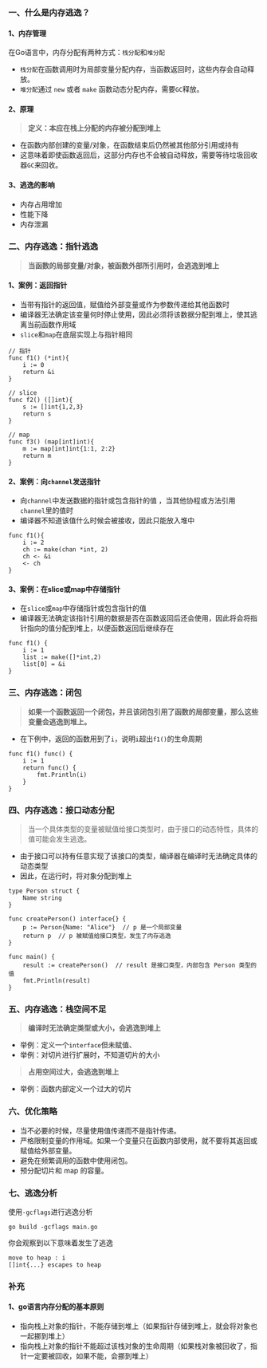 ### 一、什么是内存逃逸？

#### 1、内存管理

在Go语言中，内存分配有两种方式：`栈分配`和`堆分配`

- `栈分配`在函数调用时为局部变量分配内存，当函数返回时，这些内存会自动释放。
- `堆分配`通过 `new` 或者 `make` 函数动态分配内存，需要`GC`释放。

#### 2、原理

> **定义：本应在栈上分配的内存被分配到堆上**

- 在函数内部创建的变量/对象，在函数结束后仍然被其他部分引用或持有
- 这意味着即使函数返回后，这部分内存也不会被自动释放，需要等待垃圾回收器`GC`来回收。

#### 3、逃逸的影响

- 内存占用增加
- 性能下降
- 内存泄漏



### 二、内存逃逸：指针逃逸

> **当函数的局部变量/对象，被函数外部所引用时，会逃逸到堆上**

#### 1、案例：返回指针

- 当带有指针的返回值，赋值给外部变量或作为参数传递给其他函数时
- 编译器无法确定该变量何时停止使用，因此必须将该数据分配到堆上，使其逃离当前函数作用域
- `slice`和`map`在底层实现上与指针相同

```
// 指针
func f1() (*int){	
	i := 0
	return &i
}

// slice
func f2() ([]int){	
	s := []int{1,2,3}
	return s
}

// map
func f3() (map[int]int){	
	m := map[int]int{1:1, 2:2}
	return m
}
```

#### 2、案例：向`channel`发送指针

- 向`channel`中发送数据的指针或包含指针的值 ，当其他协程或方法引用`channel`里的值时
- 编译器不知道该值什么时候会被接收，因此只能放入堆中

```
func f1(){
	i := 2
	ch := make(chan *int, 2)
	ch <- &i
	<- ch
}
```



#### 3、案例：在slice或map中存储指针

- 在`slice`或`map`中存储指针或包含指针的值
- 编译器无法确定该指针引用的数据是否在函数返回后还会使用，因此将会将指针指向的值分配到堆上，以便函数返回后继续存在

```
func f1() {
	i := 1
	list := make([]*int,2)
	list[0] = &i
}
```



### 三、内存逃逸：闭包

> **如果一个函数返回一个闭包，并且该闭包引用了函数的局部变量，那么这些变量会逃逸到堆上。**

- 在下例中，返回的函数用到了`i`，说明`i`超出`f1()`的生命周期

```
func f1() func() {
	i := 1
	return func() {
		fmt.Println(i)
	}
}
```



### 四、内存逃逸：接口动态分配

> 当一个具体类型的变量被赋值给接口类型时，由于接口的动态特性，具体的值可能会发生逃逸。

- 由于接口可以持有任意实现了该接口的类型，编译器在编译时无法确定具体的动态类型
- 因此，在运行时，将对象分配到堆上

```
type Person struct {
    Name string
}

func createPerson() interface{} {
    p := Person{Name: "Alice"}  // p 是一个局部变量
    return p  // p 被赋值给接口类型，发生了内存逃逸
}

func main() {
    result := createPerson()  // result 是接口类型，内部包含 Person 类型的值
    fmt.Println(result)
}
```



### 五、内存逃逸：栈空间不足

> **编译时无法确定类型或大小，会逃逸到堆上**

- 举例：定义一个`interface`但未赋值、
- 举例：对切片进行扩展时，不知道切片的大小

> **占用空间过大，会逃逸到堆上**

- 举例：函数内部定义一个过大的切片



### 六、优化策略

- 当不必要的时候，尽量使用值传递而不是指针传递。
- 严格限制变量的作用域。如果一个变量只在函数内部使用，就不要将其返回或赋值给外部变量。
- 避免在频繁调用的函数中使用闭包。
- 预分配切片和 map 的容量。



### 七、逃逸分析

使用`-gcflags`进行逃逸分析

```
go build -gcflags main.go
```

你会观察到以下意味着发生了逃逸

```
move to heap : i
[]int{...} escapes to heap
```



### 补充

#### 1、go语言内存分配的基本原则

- 指向栈上对象的指针，不能存储到堆上（如果指针存储到堆上，就会将对象也一起挪到堆上）
- 指向栈上对象的指针不能超过该栈对象的生命周期（如果栈对象被回收了，指针一定要被回收，如果不能，会挪到堆上）